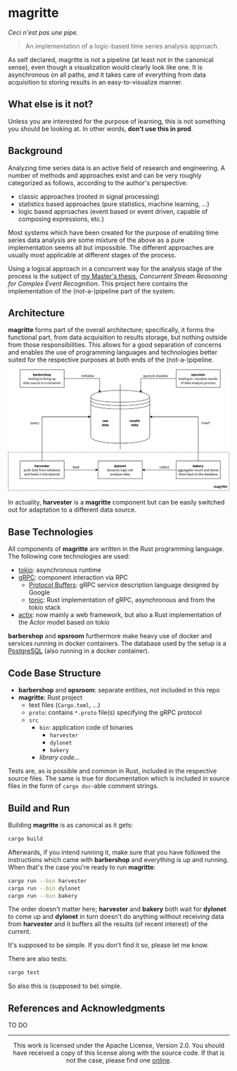 # magritte

_Ceci n'est pas une pipe._

> An implementation of a logic-based time series analysis approach.

As self declared, magritte is not a pipeline (at least not in the canonical
sense), even though a visualization would clearly look like one. It is
asynchronous on all paths, and it takes care of everything from data
acquisition to storing results in an easy-to-visualize manner.


## What else is it not?

Unless you are interested for the purpose of learning, this is not something
you should be looking at. In other words, **don't use this in prod**.


## Background

Analyzing time series data is an active field of research and engineering. A
number of methods and approaches exist and can be very roughly categorized as
follows, according to the author's perspective:

- classic approaches (rooted in signal processing)
- statistics based approaches (pure statistics, machine learning, ...)
- logic based approaches (event based or event driven, capable of composing
    expressions, etc.)

Most systems which have been created for the purpose of enabling time series
data analysis are some mixture of the above as a pure implementation seems all
but impossible. The different approaches are usually most applicable at
different stages of the process.

Using a logical approach in a concurrent way for the analysis stage of the
process is the subject of [my Master's
thesis](https://gitlab.bmc-labs.com/flrn/eich21), _Concurrent Stream Reasoning
for Complex Event Recognition_. This project here contains the implementation
of the (not-a-)pipeline part of the system.


## Architecture

**magritte** forms part of the overall architecture; specifically, it forms the
functional part, from data acquisition to results storage, but nothing outside
from those responsibilities. This allows for a good separation of concerns and
enables the use of programming languages and technologies better suited for the
respective purposes at both ends of the (not-a-)pipeline.

![Architecture showing **magritte**](./misc/architecture.png "Architecture showing magritte")

In actuality, **harvester** is a **magritte** component but can be easily
switched out for adaptation to a different data source.


## Base Technologies

All components of **magritte** are written in the Rust programming language.
The following core technologies are used:

- [tokio](https://tokio.rs/): asynchronous runtime
- [gRPC](https://grpc.io/): component interaction via RPC
    * [Protocol Buffers](https://developers.google.com/protocol-buffers): gRPC
        service description language designed by Google
    * [tonic](https://github.com/hyperium/tonic): Rust implementation of gRPC,
        asynchronous and from the tokio stack
- [actix](https://actix.rs/): now mainly a web framework, but also a Rust
    implementation of the Actor model based on tokio

**barbershop** and **opsroom** furthermore make heavy use of docker and
services running in docker containers. The database used by the setup is a
[PostgreSQL](https://www.postgresql.org/) (also running in a docker container).


## Code Base Structure

- **barbershop** and **opsroom**: separate entities, not included in this repo
- **magritte**: Rust project
    * text files (`Cargo.toml`, ...)
    * `proto`: contains `*.proto` file(s) specifying the gRPC protocol
    * `src`
        - `bin`: application code of binaries
            * `harvester`
            * `dylonet`
            * `bakery`
        - _library code..._

Tests are, as is possible and common in Rust, included in the respective source
files. The same is true for documentation which is included in source files in
the form of `cargo doc`-able comment strings.


## Build and Run

Building **magritte** is as canonical as it gets:

```sh
cargo build
```

Afterwards, if you intend running it, make sure that you have followed the
instructions which came with **barbershop** and everything is up and running.
When that's the case you're ready to run **magritte**:

```sh
cargo run --bin harvester
cargo run --bin dylonet
cargo run --bin bakery
```

The order doesn't matter here; **harvester** and **bakery** both wait for
**dylonet** to come up and **dylonet** in turn doesn't do anything without
receiving data from **harvester** and it buffers all the results (of recent
interest) of the current.

It's supposed to be simple. If you don't find it so, please let me know.

There are also tests:

```sh
cargo test
```

So also this is (supposed to be) simple.


## References and Acknowledgments

TO DO

---

<div align="center">
  This work is licensed under the Apache License, Version 2.0. You should have
  received a copy of this license along with the source code. If that is not
  the case, please find one <a
  href="http://www.apache.org/licenses/LICENSE-2.0">online</a>.
</div>
